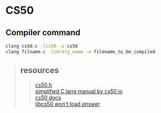 # CS50

## Compiler command 
``` bash
clang cs50.c -lcs50 -o cs50
clang filname.c -library_name -o filename_to_be_compiled
```

> ## resources 
>> [cs50.h](https://github.com/cs50/libcs50) <br>
>> [simplified C lang manual by cs50.io](https://manual.cs50.io/) <br>
>> [cs50 docs](https://cs50.readthedocs.io/libraries/cs50/c/) <br>
>> [libcs50 won't load *answer* ](https://cs50.stackexchange.com/questions/1483/undefined-reference-to-getstring) <br>